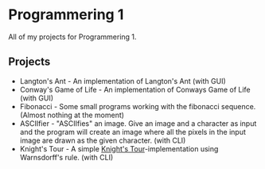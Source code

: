 Programmering 1
==========================
All of my projects for Programmering 1.

Projects
--------
* Langton's Ant - An implementation of Langton's Ant (with GUI)
* Conway's Game of Life - An implementation of Conways Game of Life (with GUI)
* Fibonacci - Some small programs working with the fibonacci sequence. (Almost nothing at the moment)
* ASCIIfier - "ASCIIfies" an image. Give an image and a character as input and the program will create an image where all the pixels in the input image are drawn as the given character. (with CLI)
* Knight's Tour - A simple [Knight's Tour](http://en.wikipedia.org/wiki/Knight's_tour)-implementation using Warnsdorff's rule. (with CLI)
